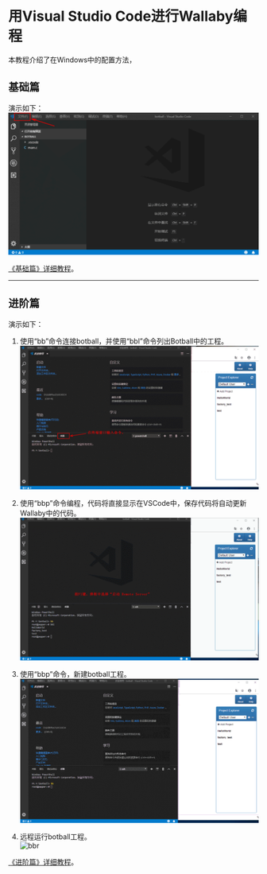 # 用Visual Studio Code进行Wallaby编程  
本教程介绍了在Windows中的配置方法，

## 基础篇  

演示如下：  
![基础篇演示](/show/01.gif)  

[《基础篇》详细教程](/basic.md)。

***

## 进阶篇  

演示如下：  
1. 使用“bb”命令连接botball，并使用“bbl”命令列出Botball中的工程。  
![bb and bbl](/show/02.gif)  

2. 使用“bbp”命令编程，代码将直接显示在VSCode中，保存代码将自动更新Wallaby中的代码。  
![bbp](/show/03.gif)  

4. 使用“bbp”命令，新建botball工程。  
![bbp new project](/show/04.gif)  

4. 远程运行botball工程。  
![bbr](/show/05.gif)  

[《进阶篇》详细教程](/advanced.md)。
